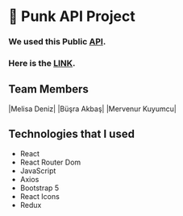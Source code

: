 # 🍻 Punk API Project

### We used this Public [API](https://api.punkapi.com/v2/beers). 

### Here is the [LINK](punk-api-project-trc.netlify.app/).

## Team Members


|Melisa Deniz|
|Büşra Akbaş|
|Mervenur Kuyumcu|

## Technologies that I used
- React
- React Router Dom
- JavaScript
- Axios
- Bootstrap 5
- React Icons
- Redux
